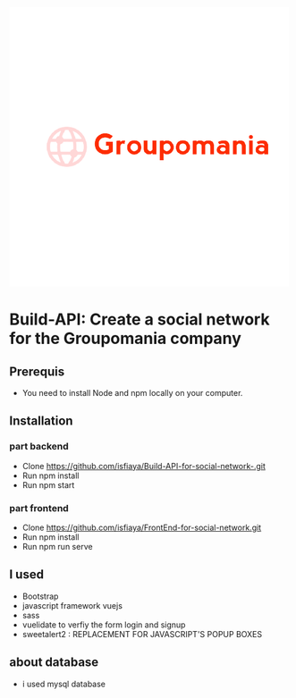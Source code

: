 ![Groupomania Logo](./src/assets/logo-bg.png)

# Build-API: Create a social network for the Groupomania company

## Prerequis

- You need to install Node and npm locally on your computer.

## Installation

### part backend

- Clone https://github.com/isfiaya/Build-API-for-social-network-.git
- Run npm install
- Run npm start

### part frontend

- Clone https://github.com/isfiaya/FrontEnd-for-social-network.git
- Run npm install
- Run npm run serve

## I used

- Bootstrap
- javascript framework vuejs
- sass
- vuelidate to verfiy the form login and signup
- sweetalert2 : REPLACEMENT FOR JAVASCRIPT'S POPUP BOXES

## about database

- i used mysql database
